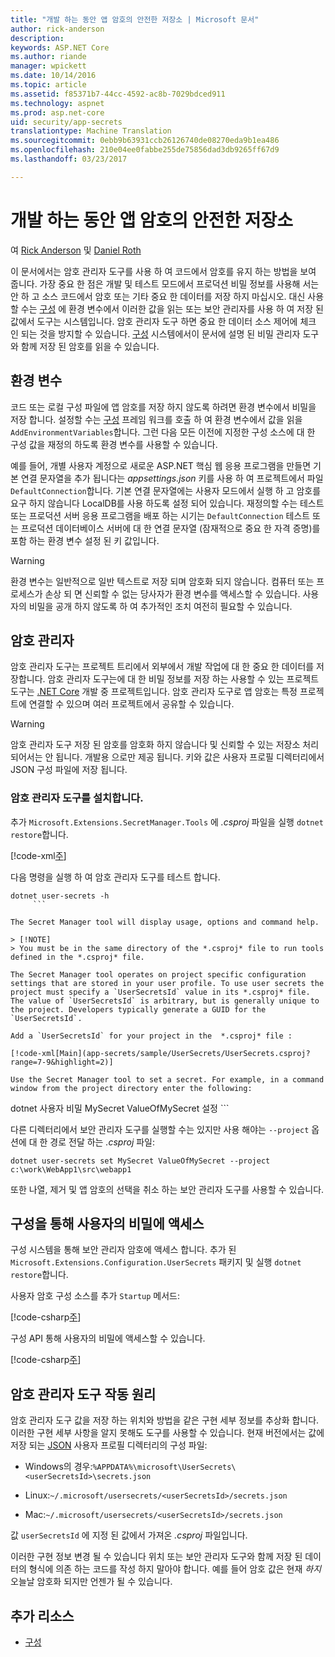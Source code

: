 ```yaml
---
title: "개발 하는 동안 앱 암호의 안전한 저장소 | Microsoft 문서"
author: rick-anderson
description: 
keywords: ASP.NET Core
ms.author: riande
manager: wpickett
ms.date: 10/14/2016
ms.topic: article
ms.assetid: f85371b7-44cc-4592-ac8b-7029bdced911
ms.technology: aspnet
ms.prod: asp.net-core
uid: security/app-secrets
translationtype: Machine Translation
ms.sourcegitcommit: 0ebb9b63931ccb26126740de08270eda9b1ea486
ms.openlocfilehash: 210e04ee0fabbe255de75856dad3db9265ff67d9
ms.lasthandoff: 03/23/2017

---
```

# <a name="safe-storage-of-app-secrets-during-development"></a>개발 하는 동안 앱 암호의 안전한 저장소

<a name=security-app-secrets></a>

여 [Rick Anderson](https://twitter.com/RickAndMSFT) 및 [Daniel Roth](https://github.com/danroth27)

이 문서에서는 암호 관리자 도구를 사용 하 여 코드에서 암호를 유지 하는 방법을 보여 줍니다. 가장 중요 한 점은 개발 및 테스트 모드에서 프로덕션 비밀 정보를 사용해 서는 안 하 고 소스 코드에서 암호 또는 기타 중요 한 데이터를 저장 하지 마십시오. 대신 사용할 수는 [구성](../fundamentals/configuration.md) 에 환경 변수에서 이러한 값을 읽는 또는 보안 관리자를 사용 하 여 저장 된 값에서 도구는 시스템입니다. 암호 관리자 도구 하면 중요 한 데이터 소스 제어에 체크 인 되는 것을 방지할 수 있습니다. [구성](../fundamentals/configuration.md) 시스템에서이 문서에 설명 된 비밀 관리자 도구와 함께 저장 된 암호를 읽을 수 있습니다.

## <a name="environment-variables"></a>환경 변수

코드 또는 로컬 구성 파일에 앱 암호를 저장 하지 않도록 하려면 환경 변수에서 비밀을 저장 합니다. 설정할 수는 [구성](../fundamentals/configuration.md) 프레임 워크를 호출 하 여 환경 변수에서 값을 읽을 `AddEnvironmentVariables`합니다. 그런 다음 모든 이전에 지정한 구성 소스에 대 한 구성 값을 재정의 하도록 환경 변수를 사용할 수 있습니다.

예를 들어, 개별 사용자 계정으로 새로운 ASP.NET 핵심 웹 응용 프로그램을 만들면 기본 연결 문자열을 추가 됩니다는 *appsettings.json* 키를 사용 하 여 프로젝트에서 파일 `DefaultConnection`합니다. 기본 연결 문자열에는 사용자 모드에서 실행 하 고 암호를 요구 하지 않습니다 LocalDB를 사용 하도록 설정 되어 있습니다. 재정의할 수는 테스트 또는 프로덕션 서버 응용 프로그램을 배포 하는 시기는 `DefaultConnection` 테스트 또는 프로덕션 데이터베이스 서버에 대 한 연결 문자열 (잠재적으로 중요 한 자격 증명)를 포함 하는 환경 변수 설정 된 키 값입니다.

>[!WARNING]
> 환경 변수는 일반적으로 일반 텍스트로 저장 되며 암호화 되지 않습니다. 컴퓨터 또는 프로세스가 손상 되 면 신뢰할 수 없는 당사자가 환경 변수를 액세스할 수 있습니다. 사용자의 비밀을 공개 하지 않도록 하 여 추가적인 조치 여전히 필요할 수 있습니다.

## <a name="secret-manager"></a>암호 관리자

암호 관리자 도구는 프로젝트 트리에서 외부에서 개발 작업에 대 한 중요 한 데이터를 저장합니다. 암호 관리자 도구는에 대 한 비밀 정보를 저장 하는 사용할 수 있는 프로젝트 도구는 [.NET Core](https://microsoft.com/net/core) 개발 중 프로젝트입니다. 암호 관리자 도구로 앱 암호는 특정 프로젝트에 연결할 수 있으며 여러 프로젝트에서 공유할 수 있습니다.

>[!WARNING]
> 암호 관리자 도구 저장 된 암호를 암호화 하지 않습니다 및 신뢰할 수 있는 저장소 처리 되어서는 안 됩니다. 개발용 으로만 제공 됩니다. 키와 값은 사용자 프로필 디렉터리에서 JSON 구성 파일에 저장 됩니다.

### <a name="installing-the-secret-manager-tool"></a>암호 관리자 도구를 설치합니다. 

추가 `Microsoft.Extensions.SecretManager.Tools` 에 *.csproj* 파일을 실행 `dotnet restore`합니다. 

[!code-xml[주](app-secrets/sample/UserSecrets/UserSecrets.csproj?highlight=17)]

다음 명령을 실행 하 여 암호 관리자 도구를 테스트 합니다.

```
dotnet user-secrets -h
     ```

The Secret Manager tool will display usage, options and command help.

> [!NOTE]
> You must be in the same directory of the *.csproj* file to run tools defined in the *.csproj* file.

The Secret Manager tool operates on project specific configuration settings that are stored in your user profile. To use user secrets the project must specify a `UserSecretsId` value in its *.csproj* file. The value of `UserSecretsId` is arbitrary, but is generally unique to the project. Developers typically generate a GUID for the `UserSecretsId`.

Add a `UserSecretsId` for your project in the  *.csproj* file :

[!code-xml[Main](app-secrets/sample/UserSecrets/UserSecrets.csproj?range=7-9&highlight=2)]

Use the Secret Manager tool to set a secret. For example, in a command window from the project directory enter the following:

```
dotnet 사용자 비밀 MySecret ValueOfMySecret 설정
     ```

다른 디렉터리에서 보안 관리자 도구를 실행할 수는 있지만 사용 해야는 `--project` 옵션에 대 한 경로 전달 하는 *.csproj* 파일:
 
```
dotnet user-secrets set MySecret ValueOfMySecret --project c:\work\WebApp1\src\webapp1
   ```

또한 나열, 제거 및 앱 암호의 선택을 취소 하는 보안 관리자 도구를 사용할 수 있습니다.

## <a name="accessing-user-secrets-via-configuration"></a>구성을 통해 사용자의 비밀에 액세스

구성 시스템을 통해 보안 관리자 암호에 액세스 합니다. 추가 된 `Microsoft.Extensions.Configuration.UserSecrets` 패키지 및 실행 `dotnet restore`합니다.

사용자 암호 구성 소스를 추가 `Startup` 메서드:

[!code-csharp[주](app-secrets/sample/UserSecrets/Startup.cs?highlight=16-19)]

구성 API 통해 사용자의 비밀에 액세스할 수 있습니다.

[!code-csharp[주](app-secrets/sample/UserSecrets/Startup.cs?highlight=26-29)]

## <a name="how-the-secret-manager-tool-works"></a>암호 관리자 도구 작동 원리

암호 관리자 도구 값을 저장 하는 위치와 방법을 같은 구현 세부 정보를 추상화 합니다. 이러한 구현 세부 사항을 알지 못해도 도구를 사용할 수 있습니다. 현재 버전에서는 값에 저장 되는 [JSON](http://json.org/) 사용자 프로필 디렉터리의 구성 파일:

* Windows의 경우:`%APPDATA%\microsoft\UserSecrets\<userSecretsId>\secrets.json`

* Linux:`~/.microsoft/usersecrets/<userSecretsId>/secrets.json`

* Mac:`~/.microsoft/usersecrets/<userSecretsId>/secrets.json`

값 `userSecretsId` 에 지정 된 값에서 가져온 *.csproj* 파일입니다.

이러한 구현 정보 변경 될 수 있습니다 위치 또는 보안 관리자 도구와 함께 저장 된 데이터의 형식에 의존 하는 코드를 작성 하지 말아야 합니다. 예를 들어 암호 값은 현재 *하지* 오늘날 암호화 되지만 언젠가 될 수 있습니다.

## <a name="additional-resources"></a>추가 리소스

* [구성](../fundamentals/configuration.md)

